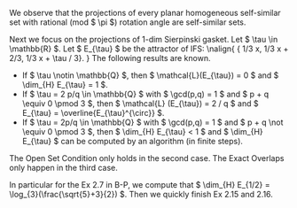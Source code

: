 We observe that the projections of every planar homogeneous self-similar set with rational (mod $ \pi $) rotation angle are self-similar sets.

Next we focus on the projections of 1-dim Sierpinski gasket. Let $ \tau \in \mathbb{R} $. Let $ E_{\tau} $ be the attractor of IFS:
\nalign{ \{ 1/3 x, 1/3 x + 2/3, 1/3 x + \tau / 3\}.  }
The following results are known.

- If $ \tau \notin \mathbb{Q} $, then $ \mathcal{L}(E_{\tau}) = 0 $ and $ \dim_{H} E_{\tau} = 1 $.
- If $ \tau = 2 p/q \in \mathbb{Q} $ with $ \gcd(p,q) = 1 $ and $ p + q \equiv 0 \pmod 3 $, then $ \mathcal{L} (E_{\tau}) = 2 / q $ and $ E_{\tau} = \overline{E_{\tau}^{\circ}}  $.
- If $ \tau = 2p/q \in \mathbb{Q} $ with $ \gcd(p,q) = 1 $ and $ p + q \not \equiv 0 \pmod 3 $, then $ \dim_{H} E_{\tau} < 1 $ and $ \dim_{H} E_{\tau} $ can be computed by an algorithm (in finite steps).

The Open Set Condition only holds in the second case. The Exact Overlaps only happen in the third case.

In particular for the Ex 2.7 in B-P, we compute that $ \dim_{H} E_{1/2} = \log_{3}(\frac{\sqrt{5}+3}{2}) $. Then we quickly finish Ex 2.15 and 2.16. 